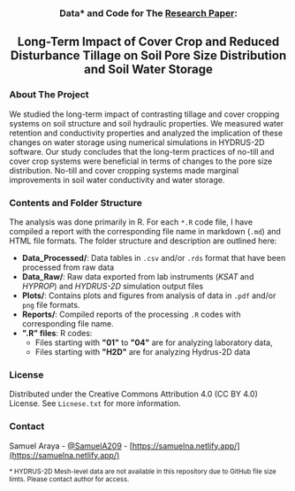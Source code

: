 <div>
  
  <h3 align="center">Data* and Code for The <a href="https://doi.org/10.5194/soil-2021-41"> Research Paper</a>:</h3>

 
 <h2 align="center">Long-Term Impact of Cover Crop and Reduced Disturbance Tillage on Soil Pore Size Distribution and Soil Water Storage</h2>

</div>

<!-- ABOUT THE PROJECT -->
### About The Project
We studied the long-term impact of contrasting tillage and cover cropping systems on soil structure and soil hydraulic properties. We measured water retention and conductivity properties and analyzed the implication of these changes on water storage using numerical simulations in HYDRUS-2D software. Our study concludes that the long-term practices of no-till and cover crop systems were beneficial in terms of changes to the pore size distribution. No-till and cover cropping systems made marginal improvements in soil water conductivity and water storage.


### Contents and Folder Structure
The analysis was done primarily in R. For each `*.R` code file, I have compiled a report with the corresponding file name in markdown (`.md`) and HTML file formats. The folder structure and description are outlined here:  

* **Data_Processed/**: Data tables in `.csv` and/or `.rds` format that have been processed from raw data
* **Data_Raw/**: Raw data exported from lab instruments (*KSAT* and *HYPROP*) and *HYDRUS-2D* simulation output files
* **Plots/**: Contains plots and figures from analysis of data in `.pdf` and/or `png` file formats.
* **Reports/**: Compiled reports of the processing `.R` codes with corresponding file name.
* **".R" files**: R codes: 
   * Files starting with **"01"** to **"04"** are for analyzing laboratory data,
   * Files starting with **"H2D"** are for analyzing Hydrus-2D data


<!-- LICENSE -->
### License

Distributed under the Creative Commons Attribution 4.0 (CC BY 4.0) License. See `Licnese.txt` for more information.

<!-- CONTACT -->
### Contact

Samuel Araya - [@SamuelA209](https://twitter.com/samuela209) - [https://samuelna.netlify.app/](https://samuelna.netlify.app/)

<sub>* HYDRUS-2D Mesh-level data are not available in this repository due to GitHub file size limts. Please contact author for access.</sub>
